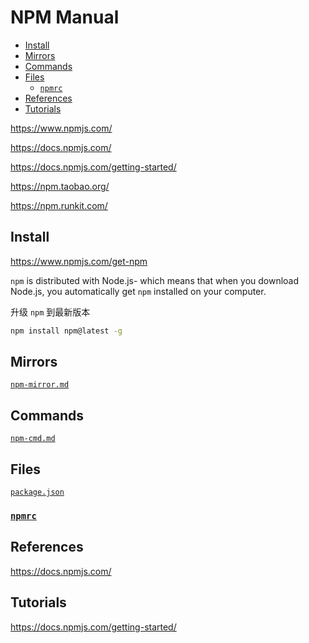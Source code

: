 <!-- omit in toc -->
# NPM Manual

- [Install](#install)
- [Mirrors](#mirrors)
- [Commands](#commands)
- [Files](#files)
  - [`npmrc`](#npmrc)
- [References](#references)
- [Tutorials](#tutorials)

<https://www.npmjs.com/>

<https://docs.npmjs.com/>

<https://docs.npmjs.com/getting-started/>

<https://npm.taobao.org/>

<https://npm.runkit.com/>

## Install

<https://www.npmjs.com/get-npm>

`npm` is distributed with Node.js- which means that when you download Node.js, you automatically get `npm` installed on your computer.

升级 `npm` 到最新版本

```bash
npm install npm@latest -g
```

<!-- #npm-mirror -->
## Mirrors

[`npm-mirror.md`](npm-mirror.md)

## Commands

[`npm-cmd.md`](npm-cmd.md)

## Files

[`package.json`](/manuals/node/tools/npm/package.json.md)

### [`npmrc`](https://docs.npmjs.com/files/npmrc)

## References

<https://docs.npmjs.com/>

## Tutorials

<https://docs.npmjs.com/getting-started/>
